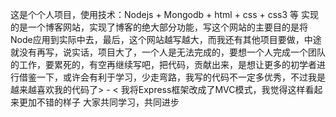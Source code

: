 这是个个人项目，使用技术：Nodejs + Mongodb + html + css + css3 等
实现的是一个博客网站，实现了博客的绝大部分功能，写这个网站的主要目的是将Node应用到实际中去，最后，这个网站越写越大，而我还有其他项目要做，中途就没有再写，说实话，项目大了，一个人是无法完成的，要想一个人完成一个团队的工作，要累死的，有空再继续写吧，把代码，贡献出来，是想让更多的初学者进行借鉴一下，或许会有利于学习，少走弯路，我写的代码不一定多优秀，不过我是越来越喜欢我的代码了> - < 
我将Express框架改成了MVC模式，我觉得这样看起来更加不错的样子
大家共同学习，共同进步
